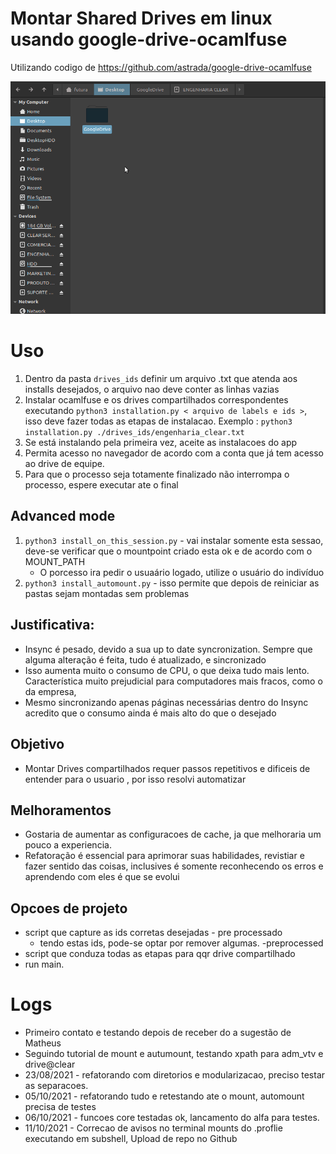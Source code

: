 # Montar Shared Drives em linux usando google-drive-ocamlfuse

Utilizando codigo de https://github.com/astrada/google-drive-ocamlfuse

![Final mounted drives](./OcamlFuse.gif)
# Uso 
1. Dentro da pasta `drives_ids` definir um arquivo .txt que atenda aos installs desejados, o arquivo nao deve conter as linhas vazias
2. Instalar ocamlfuse e os drives compartilhados correspondentes executando `python3 installation.py < arquivo de labels e ids >`, isso deve fazer todas as etapas de instalacao.
	Exemplo : `python3 installation.py ./drives_ids/engenharia_clear.txt`
3. Se está instalando pela primeira vez, aceite as instalacoes do app
4. Permita acesso no navegador de acordo com a conta que já tem acesso ao drive de equipe.
5. Para que o processo seja totamente finalizado não interrompa o processo, espere executar ate o final

## Advanced mode
1. `python3 install_on_this_session.py` - vai instalar somente esta sessao, deve-se verificar que o mountpoint criado esta ok e de acordo com o MOUNT_PATH
	- O porcesso ira pedir o usuaário logado, utilize o usuário do indivíduo
2.  `python3 install_automount.py` - isso permite que depois de reiniciar as pastas sejam montadas sem problemas

## Justificativa:
- Insync é pesado, devido a sua up to date syncronization. Sempre que alguma alteração é feita, tudo é atualizado, e sincronizado
- Isso aumenta muito o consumo de CPU, o que deixa tudo mais lento. Característica muito prejudicial para computadores mais fracos, como o da empresa, 
- Mesmo sincronizando apenas páginas necessárias dentro do Insync acredito que o consumo ainda é mais alto do que o desejado

## Objetivo
- Montar Drives compartilhados requer passos repetitivos e dificeis de entender para o usuario , por isso resolvi automatizar

## Melhoramentos
- Gostaria de aumentar as configuracoes de cache, ja que melhoraria um pouco a experiencia.
- Refatoração é essencial para aprimorar suas habilidades, revistiar e fazer sentido das coisas, inclusives é somente reconhecendo os erros e aprendendo com eles é que se evolui

## Opcoes de projeto
- script que capture as ids corretas desejadas - pre processado
	- tendo estas ids, pode-se optar por remover algumas. -preprocessed
- script que conduza todas as etapas para qqr drive compartilhado
- run main.


# Logs
- Primeiro contato e testando depois de receber do a sugestão de Matheus
- Seguindo tutorial de mount e autumount, testando xpath para adm_vtv e drive@clear
- 23/08/2021 - refatorando com diretorios e modularizacao, preciso testar as separacoes.
- 05/10/2021 - refatorando tudo e retestando ate o mount, automount precisa de testes
- 06/10/2021 - funcoes core testadas ok, lancamento do alfa para testes.
- 11/10/2021 - Correcao de avisos no terminal mounts do .proflie executando em subshell, Upload de repo no Github